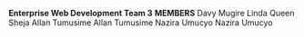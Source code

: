 **Enterprise Web Development Team 3**
      **MEMBERS**
Davy Mugire
Linda Queen Sheja
Allan Tumusime
Allan Tumusime
Nazira Umucyo
Nazira Umucyo

